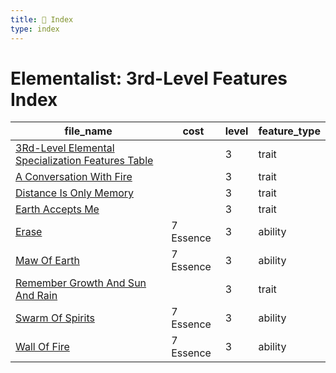 ```yaml
---
title: 📑 Index
type: index
---
```


# Elementalist: 3rd-Level Features Index

| file_name                                                                                                         | cost      | level | feature_type |
| ----------------------------------------------------------------------------------------------------------------- | --------- | ----- | ------------ |
| [3Rd-Level Elemental Specialization Features Table](../3Rd-Level%20Elemental%20Specialization%20Features%20Table) |           | 3     | trait        |
| [A Conversation With Fire](../A%20Conversation%20With%20Fire)                                                     |           | 3     | trait        |
| [Distance Is Only Memory](../Distance%20Is%20Only%20Memory)                                                       |           | 3     | trait        |
| [Earth Accepts Me](../Earth%20Accepts%20Me)                                                                       |           | 3     | trait        |
| [Erase](../Erase)                                                                                                 | 7 Essence | 3     | ability      |
| [Maw Of Earth](../Maw%20Of%20Earth)                                                                               | 7 Essence | 3     | ability      |
| [Remember Growth And Sun And Rain](../Remember%20Growth%20And%20Sun%20And%20Rain)                                 |           | 3     | trait        |
| [Swarm Of Spirits](../Swarm%20Of%20Spirits)                                                                       | 7 Essence | 3     | ability      |
| [Wall Of Fire](../Wall%20Of%20Fire)                                                                               | 7 Essence | 3     | ability      |
